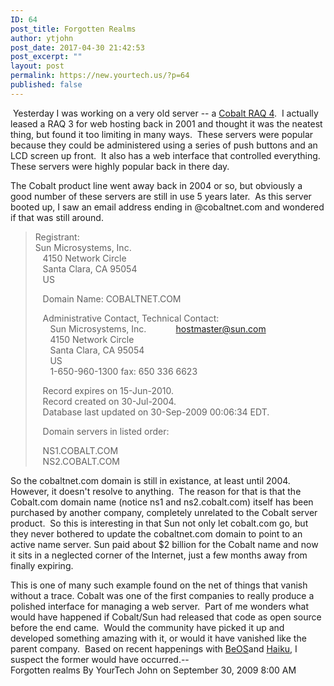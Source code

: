 ```yaml
---
ID: 64
post_title: Forgotten Realms
author: ytjohn
post_date: 2017-04-30 21:42:53
post_excerpt: ""
layout: post
permalink: https://new.yourtech.us/?p=64
published: false
---
```

 Yesterday I was working on a very old server -- a [Cobalt RAQ 4][].  I
actually leased a RAQ 3 for web hosting back in 2001 and thought it was
the neatest thing, but found it too limiting in many ways.  These
servers were popular because they could be administered using a series
of push buttons and an LCD screen up front.  It also has a web interface
that controlled everything.  These servers were highly popular back in
there day.  
  
The Cobalt product line went away back in 2004 or so, but obviously a
good number of these servers are still in use 5 years later.  As this
server booted up, I saw an email address ending in @cobaltnet.com and
wondered if that was still around.  
  

> Registrant:  
> Sun Microsystems, Inc.  
>    4150 Network Circle  
>    Santa Clara, CA 95054  
>    US  
>   
>    Domain Name: COBALTNET.COM  
>   
>    Administrative Contact, Technical Contact:  
>       Sun Microsystems, Inc.            hostmaster@sun.com  
>       4150 Network Circle  
>       Santa Clara, CA 95054  
>       US  
>       1-650-960-1300 fax: 650 336 6623  
>   
>   
>    Record expires on 15-Jun-2010.  
>    Record created on 30-Jul-2004.  
>    Database last updated on 30-Sep-2009 00:06:34 EDT.  
>   
>    Domain servers in listed order:  
>   
>    NS1.COBALT.COM  
>    NS2.COBALT.COM  

So the cobaltnet.com domain is still in existance, at least until 2004. 
However, it doesn't resolve to anything.  The reason for that is that
the Cobalt.com domain name (notice ns1 and ns2.cobalt.com) itself has
been purchased by another company, completely unrelated to the Cobalt
server product.  So this is interesting in that Sun not only let
cobalt.com go, but they never bothered to update the cobaltnet.com
domain to point to an active name server. Sun paid about $2 billion for
the Cobalt name and now it sits in a neglected corner of the Internet,
just a few months away from finally expiring.  
  
This is one of many such example found on the net of things that vanish
without a trace. Cobalt was one of the first companies to really produce
a polished interface for managing a web server.  Part of me wonders what
would have happened if Cobalt/Sun had released that code as open source
before the end came.  Would the community have picked it up and
developed something amazing with it, or would it have vanished like the
parent company.  Based on recent happenings with [BeOS][]and [Haiku][],
I suspect the former would have occurred.--  
Forgotten realms By YourTech John on September 30, 2009 8:00 AM

  [Cobalt RAQ 4]: http://en.wikipedia.org/wiki/Cobalt_RaQ
  [BeOS]: http://en.wikipedia.org/wiki/BeOS
  [Haiku]: http://www.haiku-os.org/